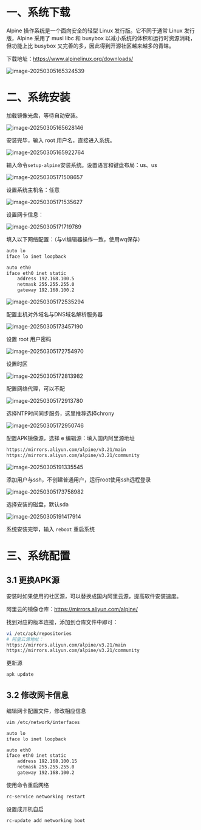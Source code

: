 # 一、系统下载

Alpine 操作系统是一个面向安全的轻型 Linux 发行版。它不同于通常 Linux 发行版，Alpine 采用了  musl libc 和 busybox 以减小系统的体积和运行时资源消耗，但功能上比 busybox 又完善的多，因此得到开源社区越来越多的青睐。

下载地址：https://www.alpinelinux.org/downloads/

![image-20250305165324539](./07-Alpine%203.21%E5%AE%89%E8%A3%85%E9%85%8D%E7%BD%AE/image-20250305165324539.png)

# 二、系统安装

加载镜像光盘，等待自动安装。

![image-20250305165628146](./07-Alpine%203.21%E5%AE%89%E8%A3%85%E9%85%8D%E7%BD%AE/image-20250305165628146.png)

安装完毕，输入 root 用户名，直接进入系统。

![image-20250305165922764](./07-Alpine%203.21%E5%AE%89%E8%A3%85%E9%85%8D%E7%BD%AE/image-20250305165922764.png)

输入命令`setup-alpine`安装系统。设置语言和键盘布局：us、us

![image-20250305171508657](./07-Alpine%203.21%E5%AE%89%E8%A3%85%E9%85%8D%E7%BD%AE/image-20250305171508657.png)

设置系统主机名：任意

![image-20250305171535627](./07-Alpine%203.21%E5%AE%89%E8%A3%85%E9%85%8D%E7%BD%AE/image-20250305171535627.png)

设置网卡信息：

![image-20250305171719789](./07-Alpine%203.21%E5%AE%89%E8%A3%85%E9%85%8D%E7%BD%AE/image-20250305171719789.png)

填入以下网络配置：（与vi编辑器操作一致，使用wq保存）

```bash
auto lo
iface lo inet loopback

auto eth0
iface eth0 inet static
    address 192.168.100.5
    netmask 255.255.255.0
    gateway 192.168.100.2
```

![image-20250305172535294](./07-Alpine%203.21%E5%AE%89%E8%A3%85%E9%85%8D%E7%BD%AE/image-20250305172535294.png)

配置主机对外域名与DNS域名解析服务器

![image-20250305173457190](./07-Alpine%203.21%E5%AE%89%E8%A3%85%E9%85%8D%E7%BD%AE/image-20250305173457190.png)

设置 root 用户密码

![image-20250305172754970](./07-Alpine%203.21%E5%AE%89%E8%A3%85%E9%85%8D%E7%BD%AE/image-20250305172754970.png)

设置时区

![image-20250305172813982](./07-Alpine%203.21%E5%AE%89%E8%A3%85%E9%85%8D%E7%BD%AE/image-20250305172813982.png)

配置网络代理，可以不配

![image-20250305172913780](./07-Alpine%203.21%E5%AE%89%E8%A3%85%E9%85%8D%E7%BD%AE/image-20250305172913780.png)

选择NTP时间同步服务，这里推荐选择chrony

![image-20250305172950746](./07-Alpine%203.21%E5%AE%89%E8%A3%85%E9%85%8D%E7%BD%AE/image-20250305172950746.png)

配置APK镜像源，选择 e 编辑源：填入国内阿里源地址

```bash
https://mirrors.aliyun.com/alpine/v3.21/main
https://mirrors.aliyun.com/alpine/v3.21/community
```

![image-20250305191335545](./07-Alpine%203.21%E5%AE%89%E8%A3%85%E9%85%8D%E7%BD%AE/image-20250305191335545.png)

添加用户与ssh，不创建普通用户，运行root使用ssh远程登录

![image-20250305173758982](./07-Alpine%203.21%E5%AE%89%E8%A3%85%E9%85%8D%E7%BD%AE/image-20250305173758982.png)

选择安装的磁盘，默认sda

![image-20250305191417914](./07-Alpine%203.21%E5%AE%89%E8%A3%85%E9%85%8D%E7%BD%AE/image-20250305191417914.png)

系统安装完毕，输入 `reboot` 重启系统

# 三、系统配置

## 3.1 更换APK源

安装时如果使用的社区源，可以替换成国内阿里云源，提高软件安装速度。

阿里云的镜像仓库：https://mirrors.aliyun.com/alpine/

找到对应的版本连接，添加到仓库文件中即可：

```bash
vi /etc/apk/repositories
# 阿里云源地址：
https://mirrors.aliyun.com/alpine/v3.21/main
https://mirrors.aliyun.com/alpine/v3.21/community
```

更新源

```bash
apk update
```

## 3.2 修改网卡信息

编辑网卡配置文件，修改相应信息

```bash
vim /etc/network/interfaces

auto lo
iface lo inet loopback

auto eth0
iface eth0 inet static
    address 192.168.100.15
    netmask 255.255.255.0
    gateway 192.168.100.2
```

使用命令重启网络

```bash
rc-service networking restart 
```

设置成开机自启

```bash
rc-update add networking boot
```

